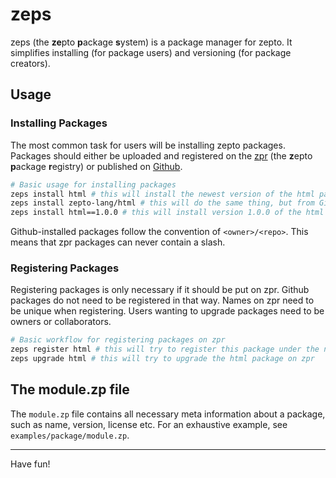 # zeps

zeps (the **ze**pto **p**ackage **s**ystem) is a package manager for
zepto. It simplifies installing (for package users) and
versioning (for package creators).

## Usage

### Installing Packages

The most common task for users will be installing zepto
packages. Packages should either be uploaded and registered
on the [zpr](https://zpr.com) (the **z**epto **p**ackage **r**egistry)
or published on [Github](https::/github.com).

```sh
# Basic usage for installing packages 
zeps install html # this will install the newest version of the html package on zpr
zeps install zepto-lang/html # this will do the same thing, but from Github
zeps install html==1.0.0 # this will install version 1.0.0 of the html package
```

Github-installed packages follow the convention of `<owner>/<repo>`.
This means that zpr packages can never contain a slash.

### Registering Packages

Registering packages is only necessary if it should be
put on zpr. Github packages do not need to be registered in that way.
Names on zpr need to be unique when registering. Users wanting
to upgrade packages need to be owners or collaborators.

```sh
# Basic workflow for registering packages on zpr
zeps register html # this will try to register this package under the name html
zeps upgrade html # this will try to upgrade the html package on zpr
```

## The module.zp file

The `module.zp` file contains all necessary meta information
about a package, such as name, version, license etc. For an
exhaustive example, see `examples/package/module.zp`.

<hr/>

Have fun!
